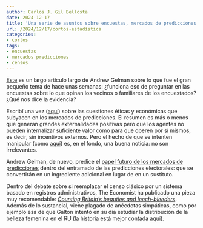 ```yaml
---
author: Carlos J. Gil Bellosta
date: 2024-12-17
title: 'Una serie de asuntos sobre encuestas, mercados de predicciones y su intersección'
url: /2024/12/17/cortos-estadística
categories:
- cortos
tags:
- encuestas
- mercados predicciones
- censos
---
```


[Este](https://statmodeling.stat.columbia.edu/2024/11/09/polling-by-asking-people-about-their-neighbors-when-does-this-work/)
es un largo artículo largo de Andrew Gelman sobre lo que fue el gran pequeño tema de hace unas semanas: ¿funciona eso de preguntar en las encuestas sobre lo que opinan los vecinos o familiares de los encuestados? ¿Qué nos dice la evidencia?

Escribí una vez ([aquí](https://piensoluegohesobrevivido.es/2024/mercados-apuestas/)) sobre las cuestiones éticas y económicas que subyacen en los mercados de predicciones.
El resumen es más o menos que generan grandes externalidades positivas pero que los agentes no pueden internalizar suficiente valor como para que operen por sí mismos, es decir, sin incentivos externos. Pero el hecho de que se intenten manipular (como [aquí](https://x.com/Dumpster_DAO/status/1832148090452898235)) es, en el fondo, una buena noticia: no son irrelevantes.

Andrew Gelman, de nuevo, predice el
[papel futuro de los mercados de predicciones](https://statmodeling.stat.columbia.edu/2024/11/10/prediction-markets-in-2024-and-poll-aggregation-in-2008/)
dentro del entramado de las predicciones electorales: que se convertirán en un ingrediente adicional en lugar de en un sustituto.

Dentro del debate sobre si reemplazar el censo clásico por un sistema basado en registros administrativos, The Economist ha publicado una pieza muy recomendable:
[_Counting Britain’s beauties and leech-bleeders_](https://www.economist.com/britain/2024/01/10/counting-britains-beauties-and-leech-bleeders). Además de lo sustancial, viene plagado de anécdotas simpáticas, como por ejemplo esa de que Galton intentó en su día estudiar la distribución de la belleza femenina en el RU (la historia está mejor contada [aquí](https://www.sciencedirect.com/science/article/abs/pii/S0191886908001724)).

